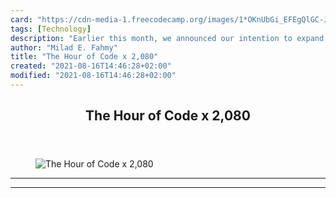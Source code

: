 ```yaml
---
card: "https://cdn-media-1.freecodecamp.org/images/1*OKnUbGi_EFEgQlGC-JZMkA.jpeg"
tags: [Technology]
description: "Earlier this month, we announced our intention to expand our "
author: "Milad E. Fahmy"
title: "The Hour of Code x 2,080"
created: "2021-08-16T14:46:28+02:00"
modified: "2021-08-16T14:46:28+02:00"
---
```

<div class="site-wrapper">
<main id="site-main" class="site-main outer">
<div class="inner">
<article class="post-full post tag-technology tag-design tag-social-media tag-life-lessons tag-self-improvement ">
<header class="post-full-header">
<h1 class="post-full-title">The Hour of Code x 2,080</h1>
</header>
<figure class="post-full-image">
<picture>
<source media="(max-width: 700px)" sizes="1px" srcset="data:image/gif;base64,R0lGODlhAQABAIAAAAAAAP///yH5BAEAAAAALAAAAAABAAEAAAIBRAA7 1w">
<source media="(min-width: 701px)" sizes="(max-width: 800px) 400px,
(max-width: 1170px) 700px,
1400px" srcset="https://cdn-media-1.freecodecamp.org/images/1*OKnUbGi_EFEgQlGC-JZMkA.jpeg 300w,
https://cdn-media-1.freecodecamp.org/images/1*OKnUbGi_EFEgQlGC-JZMkA.jpeg 600w,
https://cdn-media-1.freecodecamp.org/images/1*OKnUbGi_EFEgQlGC-JZMkA.jpeg 1000w,
https://cdn-media-1.freecodecamp.org/images/1*OKnUbGi_EFEgQlGC-JZMkA.jpeg 2000w">
<img onerror="this.style.display='none'" src="https://cdn-media-1.freecodecamp.org/images/1*OKnUbGi_EFEgQlGC-JZMkA.jpeg" alt="The Hour of Code x 2,080">
</picture>
</figure>
<section class="post-full-content">
<div class="post-content">
</div>
<hr>
<hr>
</section>
</article>
</div>
</main>
</div>
<!-- Google Tag Manager (noscript) -->
<!-- End Google Tag Manager (noscript) -->
